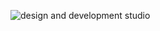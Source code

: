 ![design and development studio](https://repository-images.githubusercontent.com/576453827/7a97827d-e58f-4810-88b1-d43ae68d0c3f)
